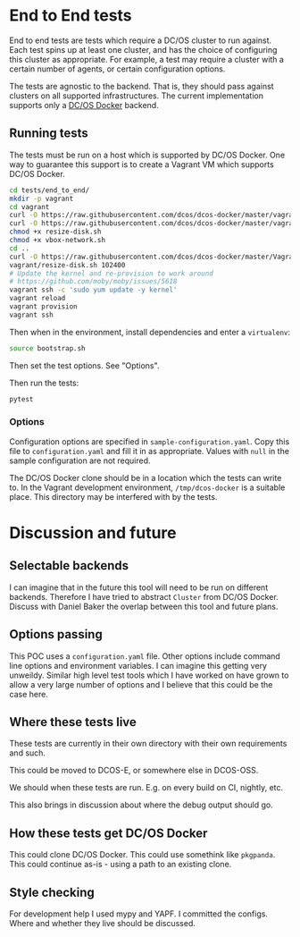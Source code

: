 # End to End tests

End to end tests are tests which require a DC/OS cluster to run against.
Each test spins up at least one cluster, and has the choice of configuring this cluster as appropriate.
For example, a test may require a cluster with a certain number of agents, or certain configuration options.

The tests are agnostic to the backend.
That is, they should pass against clusters on all supported infrastructures.
The current implementation supports only a [DC/OS Docker](https://github.com/dcos/dcos-docker) backend.

## Running tests

The tests must be run on a host which is supported by DC/OS Docker.
One way to guarantee this support is to create a Vagrant VM which supports DC/OS Docker.

```sh
cd tests/end_to_end/
mkdir -p vagrant
cd vagrant
curl -O https://raw.githubusercontent.com/dcos/dcos-docker/master/vagrant/resize-disk.sh
curl -O https://raw.githubusercontent.com/dcos/dcos-docker/master/vagrant/vbox-network.sh
chmod +x resize-disk.sh
chmod +x vbox-network.sh
cd ..
curl -O https://raw.githubusercontent.com/dcos/dcos-docker/master/Vagrantfile
vagrant/resize-disk.sh 102400
# Update the kernel and re-provision to work around
# https://github.com/moby/moby/issues/5618
vagrant ssh -c 'sudo yum update -y kernel'
vagrant reload
vagrant provision
vagrant ssh
```

Then when in the environment, install dependencies and enter a `virtualenv`:

```sh
source bootstrap.sh
```

Then set the test options.
See "Options".

Then run the tests:

```sh
pytest
```

### Options

Configuration options are specified in `sample-configuration.yaml`.
Copy this file to `configuration.yaml` and fill it in as appropriate.
Values with `null` in the sample configuration are not required.

The DC/OS Docker clone should be in a location which the tests can write to.
In the Vagrant development environment, `/tmp/dcos-docker` is a suitable place.
This directory may be interfered with by the tests.


# Discussion and future

## Selectable backends

I can imagine that in the future this tool will need to be run on different backends.
Therefore I have tried to abstract `Cluster` from DC/OS Docker.
Discuss with Daniel Baker the overlap between this tool and future plans.

## Options passing

This POC uses a `configuration.yaml` file.
Other options include command line options and environment variables.
I can imagine this getting very unweildy.
Similar high level test tools which I have worked on have grown to allow a very large number of options and I believe that this could be the case here.

## Where these tests live

These tests are currently in their own directory with their own requirements and such.

This could be moved to DCOS-E, or somewhere else in DCOS-OSS.

We should when these tests are run.
E.g. on every build on CI, nightly, etc.

This also brings in discussion about where the debug output should go.

## How these tests get DC/OS Docker

This could clone DC/OS Docker.
This could use somethink like `pkgpanda`.
This could continue as-is - using a path to an existing clone.

## Style checking

For development help I used mypy and YAPF.
I committed the configs.
Where and whether they live should be discussed.

